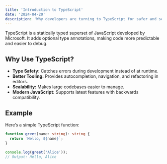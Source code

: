 ```yaml
---
title: 'Introduction to TypeScript'
date: '2024-04-20'
description: 'Why developers are turning to TypeScript for safer and scalable JavaScript.'
---
```


TypeScript is a statically typed superset of JavaScript developed by Microsoft. It adds optional type annotations, making code more predictable and easier to debug.

## Why Use TypeScript?

* **Type Safety:** Catches errors during development instead of at runtime.
* **Better Tooling:** Provides autocompletion, navigation, and refactoring in editors.
* **Scalability:** Makes large codebases easier to manage.
* **Modern JavaScript:** Supports latest features with backwards compatibility.

## Example

Here’s a simple TypeScript function:

```ts
function greet(name: string): string {
  return `Hello, ${name}`;
}

console.log(greet('Alice'));
// Output: Hello, Alice
